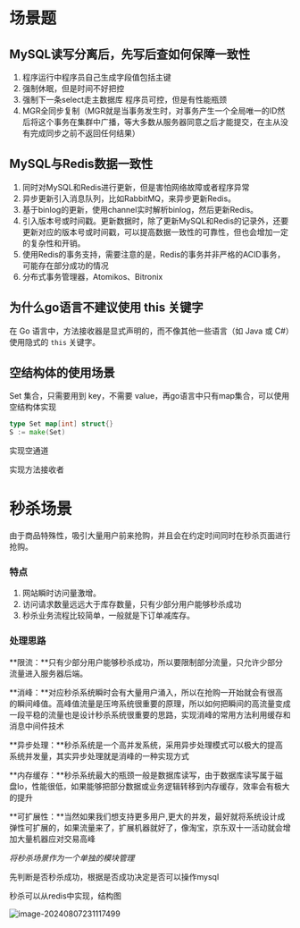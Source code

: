 # 场景题

## MySQL读写分离后，先写后查如何保障一致性

1. 程序运行中程序员自己生成字段值包括主键
2. 强制休眠，但是时间不好把控
3. 强制下一条select走主数据库  程序员可控，但是有性能瓶颈
4. MGR全同步复制（MGR就是当事务发生时，对事务产生一个全局唯一的ID然后将这个事务在集群中广播，等大多数从服务器同意之后才能提交，在主从没有完成同步之前不返回任何结果）

## MySQL与Redis数据一致性

1. 同时对MySQL和Redis进行更新，但是害怕网络故障或者程序异常
2. 异步更新引入消息队列，比如RabbitMQ，来异步更新Redis。
3. 基于binlog的更新，使用channel实时解析binlog，然后更新Redis。
4. 引入版本号或时间戳。更新数据时，除了更新MySQL和Redis的记录外，还要更新对应的版本号或时间戳，可以提高数据一致性的可靠性，但也会增加一定的复杂性和开销。
5. 使用Redis的事务支持，需要注意的是，Redis的事务并非严格的ACID事务，可能存在部分成功的情况
6. 分布式事务管理器，Atomikos、Bitronix

## 为什么go语言不建议使用 this 关键字

在 Go 语言中，方法接收器是显式声明的，而不像其他一些语言（如 Java 或 C#）使用隐式的 `this` 关键字。

## 空结构体的使用场景

Set 集合，只需要用到 key，不需要 value，再go语言中只有map集合，可以使用空结构体实现

~~~go
type Set map[int] struct{}
S := make(Set)
~~~

实现空通道

实现方法接收者

# 秒杀场景

由于商品特殊性，吸引大量用户前来抢购，并且会在约定时间同时在秒杀页面进行抢购。

### 特点

1. 网站瞬时访问量激增。
2. 访问请求数量远远大于库存数量，只有少部分用户能够秒杀成功
3. 秒杀业务流程比较简单，一般就是下订单减库存。

### 处理思路

**限流：**只有少部分用户能够秒杀成功，所以要限制部分流量，只允许少部分流量进入服务器后端。

**消峰：**对应秒杀系统瞬时会有大量用户涌入，所以在抢购一开始就会有很高的瞬间峰值。高峰值流量是压垮系统很重要的原理，所以如何把瞬间的高流量变成一段平稳的流量也是设计秒杀系统很重要的思路，实现消峰的常用方法利用缓存和消息中间件技术

**异步处理：**秒杀系统是一个高并发系统，采用异步处理模式可以极大的提高系统并发量，其实异步处理就是消峰的一种实现方式

**内存缓存：**秒杀系统最大的瓶颈一般是数据库读写，由于数据库读写属于磁盘Io，性能很低，如果能够把部分数据或业务逻辑转移到内存缓存，效率会有极大的提升

**可扩展性：**当然如果我们想支持更多用户,更大的并发，最好就将系统设计成弹性可扩展的，如果流量来了，扩展机器就好了，像淘宝，京东双十一活动就会增加大量机器应对交易高峰

*将秒杀场景作为一个单独的模块管理*

先判断是否秒杀成功，根据是否成功决定是否可以操作mysql

秒杀可以从redis中实现，结构图

![image-20240807231117499](C:\Users\CYT19\Desktop\StudyBug\image-20240807231117499.png)